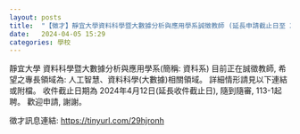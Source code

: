 ```yaml
---
layout: posts
title:  "【徵才】靜宜大學資料科學暨大數據分析與應用學系誠徵教師 (延長申請截止日至 2024.4.12)"
date:   2024-04-05 15:29
categories: 學校
---
```

靜宜大學 資料科學暨大數據分析與應用學系(簡稱: 資科系) 目前正在誠徵教師, 希望之專長領域為: 人工智慧、資料科學(大數據)相關領域。 詳細情形請見以下連結或附檔。 收件截止日期為 2024年4月12日(延長收件截止日), 隨到隨審, 113-1起聘。 歡迎申請, 謝謝。

徵才訊息連結:  https://tinyurl.com/29hjronh